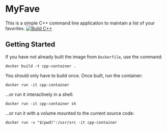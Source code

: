 # MyFave

This is a simple C++ command line application to maintain a list of your favorites.
[![Build C++](https://github.com/avirdi1/MyFave/actions/workflows/actions.yaml/badge.svg)](https://github.com/jTawadros/MyFave/actions/workflows/actions.yaml)

## Getting Started

If you have not already built the image from `Dockerfile`, use the command:

```
docker build -t cpp-container .
```

You should only have to build once. Once built, run the container:

```
docker run -it cpp-container
```

...or run it interactively in a shell:

```
docker run -it cpp-container sh
```

...or run it with a volume mounted to the current source code:

```
docker run -v "$(pwd)":/usr/src -it cpp-container
```


